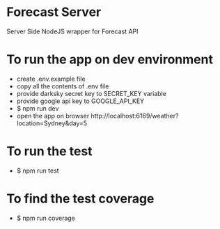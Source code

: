 # Forecast Server
Server Side NodeJS wrapper for Forecast API

# To run the app on dev environment
- create .env.example file
- copy all the contents of .env file
- provide darksky secret key to SECRET_KEY variable
- provide google api key to GOOGLE_API_KEY
- $ npm run dev
- open the app on browser http://localhost:6169/weather?location=Sydney&day=5

# To run the test
- $ npm run test

# To find the test coverage
- $ npm run coverage
